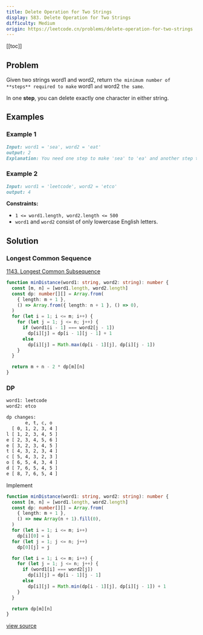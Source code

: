 ```yaml
---
title: Delete Operation for Two Strings
display: 583. Delete Operation for Two Strings
difficulty: Medium
origin: https://leetcode.cn/problems/delete-operation-for-two-strings
---
```


[[toc]]

## Problem

Given two strings word1 and word2, return `the minimum number of **steps** required to make` word1 `and` word2 `the same`.

In one **step**, you can delete exactly one character in either string.

## Examples

### Example 1

```md
Input: word1 = 'sea', word2 = 'eat'
output: 2
Explanation: You need one step to make 'sea' to 'ea' and another step to make 'eat' to 'ea'.
```

### Example 2

```md
Input: word1 = 'leetcode', word2 = 'etco'
output: 4
```

**Constraints:**

- <code>1 &lt;= word1.length, word2.length &lt;= 500</code>
- <code>word1</code> and <code>word2</code> consist of only lowercase English letters.

## Solution

### Longest Common Sequence

[1143. Longest Common Subsequence](/algorithms/dynamic-programming/1143)

```ts
function minDistance(word1: string, word2: string): number {
  const [m, n] = [word1.length, word2.length]
  const dp: number[][] = Array.from(
    { length: m + 1 },
    () => Array.from({ length: n + 1 }, () => 0),
  )
  for (let i = 1; i <= m; i++) {
    for (let j = 1; j <= n; j++) {
      if (word1[i - 1] === word2[j - 1])
        dp[i][j] = dp[i - 1][j - 1] + 1
      else
        dp[i][j] = Math.max(dp[i - 1][j], dp[i][j - 1])
    }
  }

  return m + n - 2 * dp[m][n]
}
```

### DP

```txt
word1: leetcode
word2: etco

dp changes:
       e, t, c, o
  [ 0, 1, 2, 3, 4 ]
l [ 1, 2, 3, 4, 5 ]
e [ 2, 3, 4, 5, 6 ]
e [ 3, 2, 3, 4, 5 ]
t [ 4, 3, 2, 3, 4 ]
c [ 5, 4, 3, 2, 3 ]
o [ 6, 5, 4, 3, 4 ]
d [ 7, 6, 5, 4, 5 ]
e [ 8, 7, 6, 5, 4 ]
```

Implement

```ts
function minDistance(word1: string, word2: string): number {
  const [m, n] = [word1.length, word2.length]
  const dp: number[][] = Array.from(
    { length: m + 1 },
    () => new Array(n + 1).fill(0),
  )
  for (let i = 1; i <= m; i++)
    dp[i][0] = i
  for (let j = 1; j <= n; j++)
    dp[0][j] = j

  for (let i = 1; i <= m; i++) {
    for (let j = 1; j <= n; j++) {
      if (word1[i] === word2[j])
        dp[i][j] = dp[i - 1][j - 1]
      else
        dp[i][j] = Math.min(dp[i - 1][j], dp[i][j - 1]) + 1
    }
  }

  return dp[m][n]
}
```

[view source](https://leetcode.cn/problems/delete-operation-for-two-strings)
